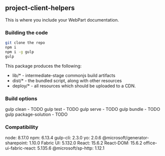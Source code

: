 ## project-client-helpers

This is where you include your WebPart documentation.

### Building the code

```bash
git clone the repo
npm i
npm i -g gulp
gulp
```

This package produces the following:

* lib/* - intermediate-stage commonjs build artifacts
* dist/* - the bundled script, along with other resources
* deploy/* - all resources which should be uploaded to a CDN.

### Build options

gulp clean - TODO
gulp test - TODO
gulp serve - TODO
gulp bundle - TODO
gulp package-solution - TODO

### Compatibility
node: 8.17.0
npm: 6.13.4
gulp-cli: 2.3.0
yo: 2.0.6
@microsoft/generator-sharepoint: 1.10.0
Fabric UI: 5.132.0
React: 15.6.2
React-DOM: 15.6.2
office-ui-fabric-react: 5.135.6
@microsoft/sp-http: 1.12.1
